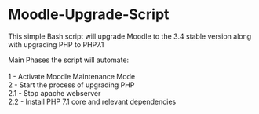 # Moodle-Upgrade-Script
This simple Bash script will upgrade Moodle to the 3.4 stable version along with upgrading PHP to PHP7.1

Main Phases the script will automate: <br />
<br />1 - Activate Moodle Maintenance Mode 
<br />2 - Start the process of upgrading PHP
  <br />2.1 - Stop apache webserver
  <br />2.2 - Install PHP 7.1 core and relevant dependencies
